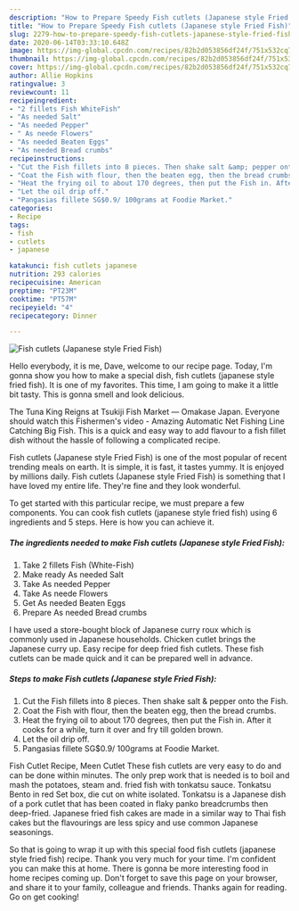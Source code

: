 ```yaml
---
description: "How to Prepare Speedy Fish cutlets (Japanese style Fried Fish)"
title: "How to Prepare Speedy Fish cutlets (Japanese style Fried Fish)"
slug: 2279-how-to-prepare-speedy-fish-cutlets-japanese-style-fried-fish
date: 2020-06-14T03:33:10.648Z
image: https://img-global.cpcdn.com/recipes/82b2d053856df24f/751x532cq70/fish-cutlets-japanese-style-fried-fish-recipe-main-photo.jpg
thumbnail: https://img-global.cpcdn.com/recipes/82b2d053856df24f/751x532cq70/fish-cutlets-japanese-style-fried-fish-recipe-main-photo.jpg
cover: https://img-global.cpcdn.com/recipes/82b2d053856df24f/751x532cq70/fish-cutlets-japanese-style-fried-fish-recipe-main-photo.jpg
author: Allie Hopkins
ratingvalue: 3
reviewcount: 11
recipeingredient:
- "2 fillets Fish WhiteFish"
- "As needed Salt"
- "As needed Pepper"
- " As neede Flowers"
- "As needed Beaten Eggs"
- "As needed Bread crumbs"
recipeinstructions:
- "Cut the Fish fillets into 8 pieces. Then shake salt &amp; pepper onto the Fish."
- "Coat the Fish with flour, then the beaten egg, then the bread crumbs."
- "Heat the frying oil to about 170 degrees, then put the Fish in. After it cooks for a while, turn it over and fry till golden brown."
- "Let the oil drip off."
- "Pangasias fillete SG$0.9/ 100grams at Foodie Market."
categories:
- Recipe
tags:
- fish
- cutlets
- japanese

katakunci: fish cutlets japanese 
nutrition: 293 calories
recipecuisine: American
preptime: "PT23M"
cooktime: "PT57M"
recipeyield: "4"
recipecategory: Dinner

---
```



![Fish cutlets (Japanese style Fried Fish)](https://img-global.cpcdn.com/recipes/82b2d053856df24f/751x532cq70/fish-cutlets-japanese-style-fried-fish-recipe-main-photo.jpg)

Hello everybody, it is me, Dave, welcome to our recipe page. Today, I'm gonna show you how to make a special dish, fish cutlets (japanese style fried fish). It is one of my favorites. This time, I am going to make it a little bit tasty. This is gonna smell and look delicious.

The Tuna King Reigns at Tsukiji Fish Market — Omakase Japan. Everyone should watch this Fishermen&#39;s video - Amazing Automatic Net Fishing Line Catching Big Fish. This is a quick and easy way to add flavour to a fish fillet dish without the hassle of following a complicated recipe.

Fish cutlets (Japanese style Fried Fish) is one of the most popular of recent trending meals on earth. It is simple, it is fast, it tastes yummy. It is enjoyed by millions daily. Fish cutlets (Japanese style Fried Fish) is something that I have loved my entire life. They're fine and they look wonderful.


To get started with this particular recipe, we must prepare a few components. You can cook fish cutlets (japanese style fried fish) using 6 ingredients and 5 steps. Here is how you can achieve it.

<!--inarticleads1-->

##### The ingredients needed to make Fish cutlets (Japanese style Fried Fish):

1. Take 2 fillets Fish (White-Fish)
1. Make ready As needed Salt
1. Take As needed Pepper
1. Take  As neede Flowers
1. Get As needed Beaten Eggs
1. Prepare As needed Bread crumbs


I have used a store-bought block of Japanese curry roux which is commonly used in Japanese households. Chicken cutlet brings the Japanese curry up. Easy recipe for deep fried fish cutlets. These fish cutlets can be made quick and it can be prepared well in advance. 

<!--inarticleads2-->

##### Steps to make Fish cutlets (Japanese style Fried Fish):

1. Cut the Fish fillets into 8 pieces. Then shake salt &amp; pepper onto the Fish.
1. Coat the Fish with flour, then the beaten egg, then the bread crumbs.
1. Heat the frying oil to about 170 degrees, then put the Fish in. After it cooks for a while, turn it over and fry till golden brown.
1. Let the oil drip off.
1. Pangasias fillete SG$0.9/ 100grams at Foodie Market.


Fish Cutlet Recipe, Meen Cutlet These fish cutlets are very easy to do and can be done within minutes. The only prep work that is needed is to boil and mash the potatoes, steam and. fried fish with tonkatsu sauce. Tonkatsu Bento in red Set box, die cut on white isolated. Tonkatsu is a Japanese dish of a pork cutlet that has been coated in flaky panko breadcrumbs then deep-fried. Japanese fried fish cakes are made in a similar way to Thai fish cakes but the flavourings are less spicy and use common Japanese seasonings. 

So that is going to wrap it up with this special food fish cutlets (japanese style fried fish) recipe. Thank you very much for your time. I'm confident you can make this at home. There is gonna be more interesting food in home recipes coming up. Don't forget to save this page on your browser, and share it to your family, colleague and friends. Thanks again for reading. Go on get cooking!
